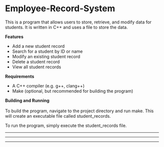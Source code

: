 # Employee-Record-System

This is a program that allows users to store, retrieve, and modify data for students. It is written in C++ and uses a file to store the data.

**Features**
- Add a new student record
- Search for a student by ID or name
- Modify an existing student record
- Delete a student record
- View all student records

**Requirements**
- A C++ compiler (e.g. g++, clang++)
- Make (optional, but recommended for building the program)

**Building and Running** <br><br>
To build the program, navigate to the project directory and run make. This will create an executable file called student_records.

To run the program, simply execute the student_records file.



---
---
---

